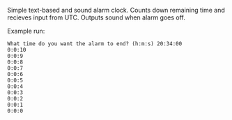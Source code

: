 Simple text-based and sound alarm clock. Counts down remaining time and recieves input from UTC. Outputs sound when alarm goes off.

Example run:

```
What time do you want the alarm to end? (h:m:s) 20:34:00
0:0:10
0:0:9
0:0:8
0:0:7
0:0:6
0:0:5
0:0:4
0:0:3
0:0:2
0:0:1
0:0:0
```
